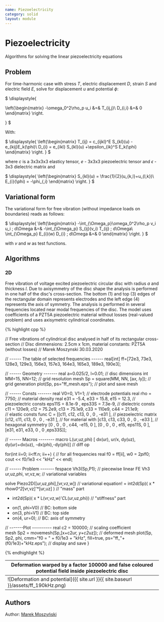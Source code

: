 ```yaml
---
name: Piezoelectricity
category: solid
layout: module
---
```


# Piezoelectricity

Algorithms for solving the linear piezoelectricity equations

## Problem

For time-harmonic case with stress $T$, electric displacement $D$, strain $S$ and electric field $E$, solve for displacement $u$ and potential $\phi$:

$
\displaystyle{

\left\{\begin{matrix}
-\omega_0^2\rho_p u_i  &=&  T_{ij,j}\\
D_{i,i} &=& 0 
\end{matrix} \right.
 
}
$

With:

$
\displaystyle{
\left\{\begin{matrix}
T_{ij} = c_{ijkl}^E S_{kl}(u) - e_{kij}E_k(\phi)\\
D_{i} = e_{ikl} S_{kl}(u) +\epsilon_{ik}^S E_k(\phi)
\end{matrix} \right.
}
$

where $c$ is a 3x3x3x3 elasticy tensor, $e$ - 3x3x3 piezoelectric tensor and $\epsilon$ - 3x3 dielectric matrix
and 

$
\displaystyle{
\left\{\begin{matrix}
S_{kl}(u) = \frac{1}{2}(u_{k,l}+u_{l,k})\\
E_{i}(\phi) = -\phi_{,i}
\end{matrix} \right.
}
$


## Variational form

The variational form for free vibration (without impedance loads on boundaries) reads as follows:

$
\displaystyle{
\left\{\begin{matrix}
-\int_{\Omega_p}\omega_0^2\rho_p v_i u_i \; d\Omega &=& -\int_{\Omega_p} S_{ij}(v_i) T_{ij} \; d\Omega\\
\int_{\Omega_p} E_{i}(w) D_{i} \; d\Omega &=& 0 
\end{matrix} \right.
}
$

with $v$ and $w$ as test functions.

## Algorithms

### 2D

Free vibration of voltage excited piezoelectric circular disc with radius $a$ and thickness $l$.  Due to axisymmetry of the disc shape the analysis is performed in one half of the disc's cross-section. The bottom (1) and top (3) edges of the rectangular domain represents electrodes and the left edge (4) represents the axis of symmetry.   The analysis is performed in several frequencies located near modal frequencies of the disc. The model uses coefficients of a PZT5A piezoelectric material without losses (real-valued problem) and uses axisymetric cylindrical coordinates.

{% highlight cpp %}

// Free vibrations of cylindrical disc analysed in half of its rectangular cross-section
// Disc dimmensions: 2.5cm x 1cm, material constants: PZT5A (without losses) 
// Marek Moszynski 30.03.2020

// ------ The table of selected frequencies ------
real[int] ff=[72e3, 73e3, 128e3, 129e3, 156e3, 157e3, 164e3, 165e3, 189e3, 190e3]; 

// ------ Geometry -------
real a=0.025/2, l=0.01;   	                // disc dimensions
int  MM=15, NN=12;				// grid resolution
mesh Sp = square(MM, NN, [a*x, l*y]);           // grid generation
plot(Sp, ps="ff_mesh.eps");                     // plot and save mesh

// ------ Consts -------
real V0=0, V1=1;				// electrode potentials
real rho = 7750;                                // material density
real e31 = -5.4,  e33 = 15.8,  e15 = 12.3,      // piezoelectric consts
     eps11S = 8.1e-9 , eps33S = 7.3e-9,         // dielectric consts
     c11 = 120e9, c12 = 75.2e9, c13 = 75.1e9, c33 = 110e9, c44 = 21.1e9;  
						// elastic consts
func C =  [[c11, c12, c13,  0 ,   0  , -e31 ],  // piezoelectric matrix
           [c12, c11, c13,  0 ,   0  , -e31 ],  // for material with 
           [c13, c13, c33,  0 ,   0  , -e33 ],  // hexagonal symmetry
           [0  , 0  , 0  , c44, -e15,    0  ],
           [0  , 0  , 0  , e15, eps11S,  0  ],
           [e31, e31, e33,  0 ,   0  ,eps33S]];

// ------ Macros --------
macro L(ur,uz,phi) [
 dx(ur), ur/x, dy(uz), dy(ur)+dx(uz), -dx(phi),-dy(phi)] // diff op

for(int ii=0; ii<ff.n; ii++) {                  // for all frequencies
  real f0 = ff[ii], w0 = 2*pi*f0; cout << f0/1e3 << "kHz" << endl;

  // ------ Problem -------
  fespace Vh3(Sp,P1);                           // piecewise linear FE
  Vh3 ur,uz,phi, vr,vz,w;                       // variational variables

  solve Piezo2D([ur,uz,phi],[vr,vz,w])          // variational equation!
   = int2d(Sp)( x * rho*w0^2*[vr,vz]'*[ur,uz] ) // "mass" part
   - int2d(Sp)( x * L(vr,vz,w)'*C*L(ur,uz,phi)) // "stiffness" part 
   + on(1, phi=V0)                              // BC: bottom side
   + on(3, phi=V1)                              // BC: top side
   + on(4, ur=0);                               // BC: axis of symmetry

  // -------Plot ----------
  real c2 = 100000;                             // scaling coefficient     
  mesh Sp2 = movemesh(Sp,[x+c2*ur, y+c2*uz]);   // deformed mesh
  plot(Sp, Sp2, phi, cmm="f0 = " + f0/1e3 + "kHz", fill=true, 
    ps="ff_"+(f0/1e3)+"kHz.eps");               // display and save
}

{% endhighlight %}

|Deformation warped by a factor 100000 and false coloured potential field inside piezoelectric disc|
|--|
|![Deformation and potential]({{ site.url }}{{ site.baseurl }}/assets/ff_190kHz.png)|


## Authors

Author: [Marek Moszyński](https://github.com/marmoszy)
